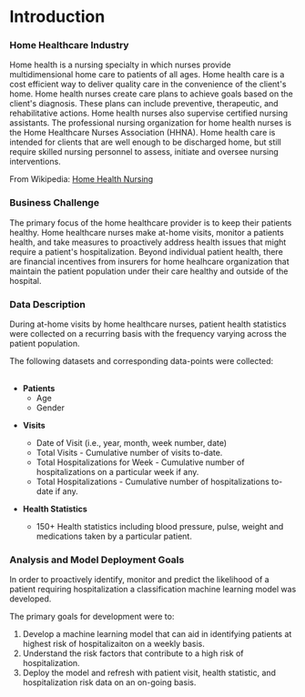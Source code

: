 # Introduction

### Home Healthcare Industry

Home health is a nursing specialty in which nurses provide multidimensional home care to patients of all ages. Home health care is a cost efficient way to deliver quality care in the convenience of the client's home. 
 Home health nurses create care plans to achieve goals based on the client's diagnosis. These plans can include preventive, therapeutic, and rehabilitative actions. Home health nurses also supervise certified nursing assistants. The professional nursing organization for home health nurses is the Home Healthcare Nurses Association (HHNA). Home health care is intended for clients that are well enough to be discharged home, but still require skilled nursing personnel to assess, initiate and oversee nursing interventions.

From Wikipedia: [Home Health Nursing](https://en.wikipedia.org/wiki/Home_health_nursing)

### Business Challenge

The primary focus of the home healthcare provider is to keep their patients healthy.  Home healthcare nurses make at-home visits, monitor a patients health, and take measures to proactively address health issues that might require a patient's hospitalization.  Beyond individual patient health, there are financial incentives from insurers for home healhcare organization that maintain the patient population under their care healthy and outside of the hospital.

### Data Description

During at-home visits by home healthcare nurses, patient health statistics were collected on a recurring basis with the frequency varying across the patient population.  

The following datasets and corresponding data-points were collected: 
<br/><br/>

- **Patients**
  - Age
  - Gender  
* **Visits**
  * Date of Visit (i.e., year, month, week number, date)
  * Total Visits - Cumulative number of visits to-date.
  * Total Hospitalizations for Week - Cumulative number of hospitalizations on a particular week if any.
  * Total Hospitalizations - Cumulative number of hospitalizations to-date if any.

* **Health Statistics**
  * 150+ Health statistics including blood pressure, pulse, weight and medications taken by a particular patient.

### Analysis and Model Deployment Goals

In order to proactively identify, monitor and predict the likelihood of a patient requiring hospitalization a classification machine learning model was developed.  

The primary goals for development were to:


1. Develop a machine learning model that can aid in identifying patients at highest risk of hospitalizaiton on a weekly basis.
2. Understand the risk factors that contribute to a high risk of hospitalization.
3. Deploy the model and refresh with patient visit, health statistic, and hospitalization risk data on an on-going basis.
